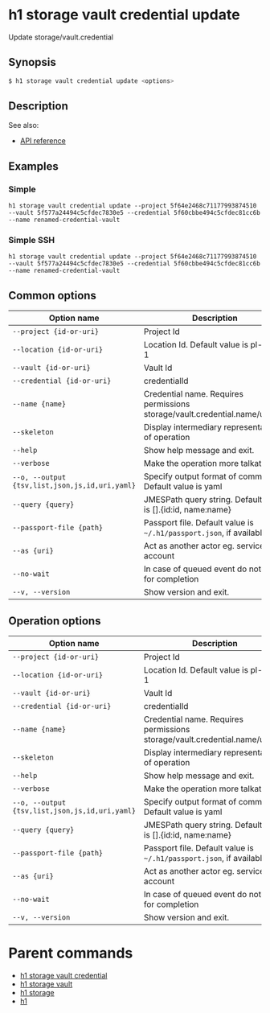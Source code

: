 
# h1 storage vault credential update

Update storage/vault.credential

## Synopsis

```bash
$ h1 storage vault credential update <options>
```

## Description

See also:

* [API reference](https://api.hyperone.com/v2/docs#operation/storage_project_vault_credential_patch)

## Examples


### Simple

```h1 storage vault credential update --project 5f64e2468c71177993874510 --vault 5f577a24494c5cfdec7830e5 --credential 5f60cbbe494c5cfdec81cc6b --name renamed-credential-vault```
### Simple SSH

```h1 storage vault credential update --project 5f64e2468c71177993874510 --vault 5f577a24494c5cfdec7830e5 --credential 5f60cbbe494c5cfdec81cc6b --name renamed-credential-vault```

## Common options

| Option name                                        | Description                                                                |
| -------------------------------------------------- | -------------------------------------------------------------------------- |
| ```--project {id-or-uri}```                        | Project Id                                                                 |
| ```--location {id-or-uri}```                       | Location Id. Default value is pl-waw-1                                     |
| ```--vault {id-or-uri}```                          | Vault Id                                                                   |
| ```--credential {id-or-uri}```                     | credentialId                                                               |
| ```--name {name}```                                | Credential name. Requires permissions storage/vault.credential.name/update |
| ```--skeleton```                                   | Display intermediary representation of operation                           |
| ```--help```                                       | Show help message and exit.                                                |
| ```--verbose```                                    | Make the operation more talkative.                                         |
| ```--o, --output {tsv,list,json,js,id,uri,yaml}``` | Specify output format of command. Default value is yaml                    |
| ```--query {query}```                              | JMESPath query string. Default value is [].\{id:id, name:name\}            |
| ```--passport-file {path}```                       | Passport file. Default value is ```~/.h1/passport.json```, if available.   |
| ```--as {uri}```                                   | Act as another actor eg. service account                                   |
| ```--no-wait```                                    | In case of queued event do not wait for completion                         |
| ```--v, --version```                               | Show version and exit.                                                     |

## Operation options

| Option name                                        | Description                                                                |
| -------------------------------------------------- | -------------------------------------------------------------------------- |
| ```--project {id-or-uri}```                        | Project Id                                                                 |
| ```--location {id-or-uri}```                       | Location Id. Default value is pl-waw-1                                     |
| ```--vault {id-or-uri}```                          | Vault Id                                                                   |
| ```--credential {id-or-uri}```                     | credentialId                                                               |
| ```--name {name}```                                | Credential name. Requires permissions storage/vault.credential.name/update |
| ```--skeleton```                                   | Display intermediary representation of operation                           |
| ```--help```                                       | Show help message and exit.                                                |
| ```--verbose```                                    | Make the operation more talkative.                                         |
| ```--o, --output {tsv,list,json,js,id,uri,yaml}``` | Specify output format of command. Default value is yaml                    |
| ```--query {query}```                              | JMESPath query string. Default value is [].\{id:id, name:name\}            |
| ```--passport-file {path}```                       | Passport file. Default value is ```~/.h1/passport.json```, if available.   |
| ```--as {uri}```                                   | Act as another actor eg. service account                                   |
| ```--no-wait```                                    | In case of queued event do not wait for completion                         |
| ```--v, --version```                               | Show version and exit.                                                     |

# Parent commands

* [h1 storage vault credential](./../README.md)
* [h1 storage vault](./../../README.md)
* [h1 storage](./../../../README.md)
* [h1](./../../../../README.md)
